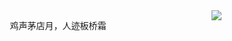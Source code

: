 <img align="right" src="https://blog.wohin.me/posts/ai-poem-art/84a5d003750d90bfbc4cdc9c6878c42b.jpg" />

<p align="center">鸡声茅店月，人迹板桥霜</p>
